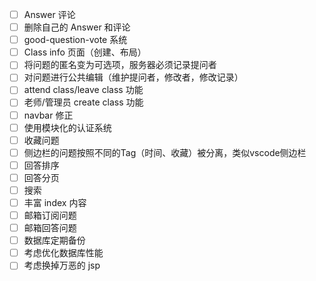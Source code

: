 - [ ] Answer 评论
- [ ] 删除自己的 Answer 和评论
- [ ] good-question-vote 系统
- [ ] Class info 页面（创建、布局）
- [ ] 将问题的匿名变为可选项，服务器必须记录提问者
- [ ] 对问题进行公共编辑（维护提问者，修改者，修改记录）
- [ ] attend class/leave class 功能
- [ ] 老师/管理员 create class 功能
- [ ] navbar 修正
- [ ] 使用模块化的认证系统
- [ ] 收藏问题
- [ ] 侧边栏的问题按照不同的Tag（时间、收藏）被分离，类似vscode侧边栏
- [ ] 回答排序
- [ ] 回答分页
- [ ] 搜索
- [ ] 丰富 index 内容
- [ ] 邮箱订阅问题
- [ ] 邮箱回答问题
- [ ] 数据库定期备份
- [ ] 考虑优化数据库性能
- [ ] 考虑换掉万恶的 jsp
